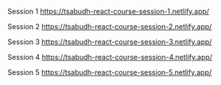Session 1
https://tsabudh-react-course-session-1.netlify.app/

Session 2
https://tsabudh-react-course-session-2.netlify.app/

Session 3
https://tsabudh-react-course-session-3.netlify.app/

Session 4
https://tsabudh-react-course-session-4.netlify.app/

Session 5
https://tsabudh-react-course-session-5.netlify.app/
